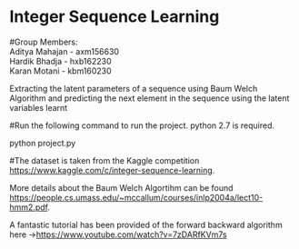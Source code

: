 # Integer Sequence Learning
#Group Members:
<br/>
	Aditya Mahajan - axm156630<br/>
	Hardik Bhadja - hxb162230<br/>
	Karan Motani - kbm160230<br/>

Extracting the latent parameters of a sequence using Baum Welch Algorithm and predicting the next element in the sequence using the latent variables learnt

#Run the following command to run the project. python 2.7 is required.

python project.py

#The dataset is taken from the Kaggle competition https://www.kaggle.com/c/integer-sequence-learning.

More details about the Baum Welch Algortihm can be found https://people.cs.umass.edu/~mccallum/courses/inlp2004a/lect10-hmm2.pdf.

A fantastic tutorial has been provided of the forward backward algorithm here ->https://www.youtube.com/watch?v=7zDARfKVm7s
